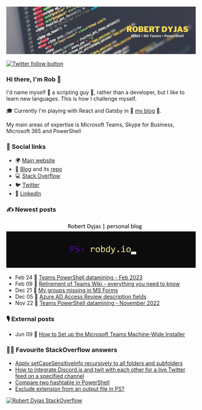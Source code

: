 [![Header](Twitter.jpeg)](https://dyjas.cc)

[![Twitter follow button](https://img.shields.io/twitter/follow/robdyy?label=Follow%20me%20on%20Twitter)](https://twitter.com/intent/follow?screen_name=robdyy)

### Hi there, I'm Rob 👋
I'd name myself 🤖 a scripting guy 🤖, rather than a developer, but I like to learn new languages. This is how I challenge myself.

🎓 Currently I'm playing with React and Gatsby in 📰 [my blog](https://robdy.io) 📰.

My main areas of expertise is Microsoft Teams, Skype for Business, Microsoft 365 and PowerShell

### 🔗 Social links
- 🌍 [Main website](https://dyjas.cc)
- 📰 [Blog](https://robdy.io) and its [repo](https://github.com/robdy/robdy.io)
- 💻 [Stack Overflow](https://stackoverflow.com/users/9902555/robdy?tab=profile)
- 🐦 [Twitter](https://twitter.com/robdyy)
- 💼 [LinkedIn](https://linkedin.com/in/robertdyjas)
<!--- - 🔭 I’m currently working on ...
- 🌱 I’m currently learning ...
- 👯 I’m looking to collaborate on ...
- 🤔 I’m looking for help with ...

### Misc
- 💬 Ask me about PowerShell
- 📫 How to reach me: tag 
- 😄 Pronouns: ...
- ⚡ Fun fact: ...
-->

### ✍ Newest posts


[![Blog logo](og-image-panoramic.png)](https://robdy.io)

<!-- feed start -->
- Feb 24 📰 [Teams PowerShell datamining - Feb 2023](https://robdy.io/teams-powershell-datamining-feb-2023/)
- Feb 09 📰 [Retirement of Teams Wiki - everything you need to know](https://robdy.io/teams-wiki-retirement/)
- Dec 21 📰 [My groups missing in MS Forms](https://robdy.io/my-groups-missing-ms-forms/)
- Dec 05 📰 [Azure AD Access Review description fields](https://robdy.io/aad-access-review-descriptions/)
- Nov 22 📰 [Teams PowerShell datamining - November 2022](https://robdy.io/teams-powershell-datamining-nov-2022/)
<!-- feed end -->

### 🎙 External posts

<!-- ata start -->
- Jun 09 📰 [How to Set up the Microsoft Teams Machine-Wide Installer](https://adamtheautomator.com/how-to-set-up-the-microsoft-teams-machine-wide-installer/)
<!-- ata end-->
<!-- ata end -->
 
<!--- Posts list generated with [sarisia/actions-readme-feed](https://github.com/marketplace/actions/actions-readme-feed) & GitHub Actions --->

### 👨‍🏫 Favourite StackOverflow answers

- [Apply setCaseSensitiveInfo recursively to all folders and subfolders](https://stackoverflow.com/a/51593302/9902555)
- [How to integrate Discord.js and twit with each other for a live Twitter feed on a specified channel](https://stackoverflow.com/a/58383788/9902555)
- [Compare two hashtable in PowerShell](https://stackoverflow.com/a/51553053/9902555)
- [Exclude extension from an output file in PS?](https://stackoverflow.com/a/58448166/9902555)

[![Robert Dyjas StackOverflow](https://github-readme-stackoverflow.vercel.app/?userID=9902555&layout=compact)](https://stackoverflow.com/users/9902555/robert-dyjas)
